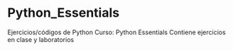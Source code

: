 # Python_Essentials
Ejercicios/códigos de Python
Curso: Python Essentials
Contiene ejercicios en clase y laboratorios

